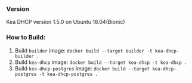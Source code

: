### Version

Kea DHCP version 1.5.0 on Ubuntu 18.04(Bionic)

### How to Build:

  1. Build `builder` image:
     `docker build --target builder -t kea-dhcp-builder .`
  2. Build `kea-dhcp` image:
     `docker build --target kea-dhcp -t kea-dhcp .`
  3. Build `kea-dhcp-postgres` image:
     `docker build --target kea-dhcp-postgres -t kea-dhcp-postgres .`
